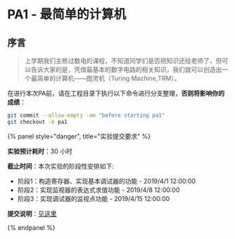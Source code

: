 # PA1 - 最简单的计算机                                                                                                                                                                                           

## 序言

> 上学期我们主修过数电的课程，不知道同学们是否把知识还给老师了，但可以告诉大家的是，凭借最基本的数字电路的相关知识，我们就可以创造出一个最简单的计算机——图灵机（Turing Machine,TRM）。

在进行本次PA前，请在工程目录下执行以下命令进行分支整理，**否则将影响你的成绩**：

```bash
git	commit --allow-empty -am "before starting pa1" 
git	checkout -b	pa1
```

{% panel style="danger", title="实验提交要求" %}

**实验预计耗时**：30 小时

**截止时间**：本次实验的阶段性安排如下:

- 阶段1：构造寄存器、实现基本调试器的功能 - 2019/4/1 12:00:00
- 阶段2：实现监视器的表达式求值功能 - 2019/4/8 12:00:00
- 阶段3：实现调试器的监视点功能 - 2019/4/15 12:00:00

**提交说明**：[见这里](../others/submit-requirement.md )

{% endpanel %}